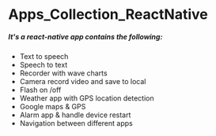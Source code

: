 # Apps_Collection_ReactNative

##### It's a react-native app contains the following:

* Text to speech
* Speech to text
* Recorder with wave charts
* Camera record video and save to local
* Flash on /off
* Weather app with GPS location detection
* Google maps & GPS
* Alarm app & handle device restart
* Navigation between different apps
